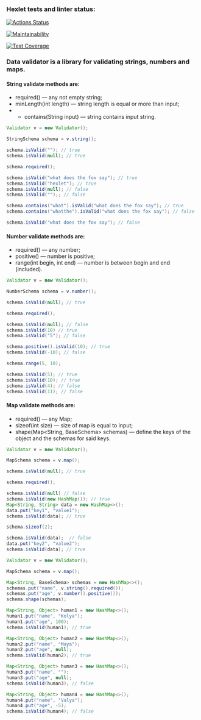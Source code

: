 ### Hexlet tests and linter status:
[![Actions Status](https://github.com/Kapatbl4/java-project-lvl3/workflows/hexlet-check/badge.svg)](https://github.com/Kapatbl4/java-project-lvl3/actions)

[![Maintainability](https://api.codeclimate.com/v1/badges/de80a0a7358ac6c7485c/maintainability)](https://codeclimate.com/github/Kapatbl4/java-project-lvl3/maintainability)

[![Test Coverage](https://api.codeclimate.com/v1/badges/de80a0a7358ac6c7485c/test_coverage)](https://codeclimate.com/github/Kapatbl4/java-project-lvl3/test_coverage)


### Data validator is a library for validating strings, numbers and maps.

#### String validate methods are:
* required() — any not empty string;
* minLength(int length) — string length is equal or more than input;
* * contains(String input) — string contains input string.

```java
Validator v = new Validator();

StringSchema schema = v.string();

schema.isValid(""); // true
schema.isValid(null); // true

schema.required();

schema.isValid("what does the fox say"); // true
schema.isValid("hexlet"); // true
schema.isValid(null); // false
schema.isValid("");; // false

schema.contains("what").isValid("what does the fox say"); // true
schema.contains("whatthe").isValid("what does the fox say"); // false

schema.isValid("what does the fox say"); // false
```

#### Number validate methods are:
* required() — any number;
* positive() — number is positive;
* range(int begin, int end) — number is between begin and end (included).
```java
Validator v = new Validator();

NumberSchema schema = v.number();

schema.isValid(null); // true

schema.required();

schema.isValid(null); // false
schema.isValid(10) // true
schema.isValid("5"); // false

schema.positive().isValid(10); // true
schema.isValid(-10); // false

schema.range(5, 10);

schema.isValid(5); // true
schema.isValid(10); // true
schema.isValid(4); // false
schema.isValid(11); // false
```

#### Map validate methods are:
* required() — any Map;
* sizeof(int size) — size of map is equal to input;
* shape(Map<String, BaseSchema> schemas) — define the keys of the object and the schemas for said keys.

```java
Validator v = new Validator();

MapSchema schema = v.map();

schema.isValid(null); // true

schema.required();

schema.isValid(null) // false
schema.isValid(new HashMap()); // true
Map<String, String> data = new HashMap<>();
data.put("key1", "value1");
schema.isValid(data); // true

schema.sizeof(2);

schema.isValid(data);  // false
data.put("key2", "value2");
schema.isValid(data); // true
```

```java
Validator v = new Validator();

MapSchema schema = v.map();

Map<String, BaseSchema> schemas = new HashMap<>();
schemas.put("name", v.string().required());
schemas.put("age", v.number().positive());
schema.shape(schemas);

Map<String, Object> human1 = new HashMap<>();
human1.put("name", "Kolya");
human1.put("age", 100);
schema.isValid(human1); // true

Map<String, Object> human2 = new HashMap<>();
human2.put("name", "Maya");
human2.put("age", null);
schema.isValid(human2); // true

Map<String, Object> human3 = new HashMap<>();
human3.put("name", "");
human3.put("age", null);
schema.isValid(human3); // false

Map<String, Object> human4 = new HashMap<>();
human4.put("name", "Valya");
human4.put("age", -5);
schema.isValid(human4); // false
```
